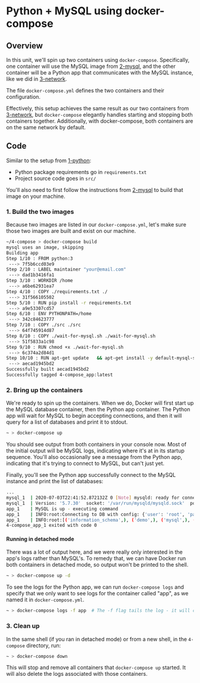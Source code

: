 # Python + MySQL using docker-compose


## Overview
In this unit, we'll spin up two containers using `docker-compose`. Specifically, one container will use the MySQL image from [2-mysql](../2-mysql), and the other container will be a Python app that communicates with the MySQL instance, like we did in [3-network](../3-network).

The file `docker-compose.yml` defines the two containers and their configuration.


Effectively, this setup achieves the same result as our two containers from [3-network](../3-network), but `docker-compose` elegantly handles starting and stopping both containers together. Additionally, with docker-compose, both containers are on the same network by default.


## Code

Similar to the setup from [1-python](../1-python):

- Python package requirements go in `requirements.txt`
- Project source code goes in `src/`

You'll also need to first follow the instructions from [2-mysql](../2-mysql) to build that image on your machine.

### 1. Build the two images

Because two images are listed in our `docker-compose.yml`, let's make sure those two images are built and exist on our machine.

```bash
~/4-compose > docker-compose build
mysql uses an image, skipping
Building app
Step 1/10 : FROM python:3
 ---> 7f5b6ccd03e9
Step 2/10 : LABEL maintainer "your@email.com"
 ---> dad1b3416fa1
Step 3/10 : WORKDIR /home
 ---> a6be62931ea7
Step 4/10 : COPY ./requirements.txt ./
 ---> 31f566105502
Step 5/10 : RUN pip install -r requirements.txt
 ---> a9e53307cd57
Step 6/10 : ENV PYTHONPATH=/home
 ---> 342c84623777
Step 7/10 : COPY ./src ./src
 ---> 64f745914d87
Step 8/10 : COPY ./wait-for-mysql.sh ./wait-for-mysql.sh
 ---> 51f5833a1c98
Step 9/10 : RUN chmod +x ./wait-for-mysql.sh
 ---> 6c374a2d84d1
Step 10/10 : RUN apt-get update   && apt-get install -y default-mysql-server
 ---> aecad1945bd2
Successfully built aecad1945bd2
Successfully tagged 4-compose_app:latest
```

### 2. Bring up the containers

We're ready to spin up the containers. When we do, Docker will first start up the MySQL database container, then the Python app container. The Python app will wait for MySQL to begin accepting connections, and then it will query for a list of databases and print it to stdout.

```bash
~ > docker-compose up
```

You should see output from both containers in your console now. Most of the initial output will be MySQL logs, indicating where it's at in its startup sequence. You'll also occasionally see a message from the Python app, indicating that it's trying to connect to MySQL, but can't just yet.

Finally, you'll see the Python app successfully connect to the MySQL instance and print the list of databases:
```bash
...
mysql_1  | 2020-07-03T22:41:52.872132Z 0 [Note] mysqld: ready for connections.
mysql_1  | Version: '5.7.30'  socket: '/var/run/mysqld/mysqld.sock'  port: 3306  MySQL Community Server (GPL)
app_1    | MySQL is up - executing command
app_1    | INFO:root:Connecting to DB with config: {'user': 'root', 'password': 'password', 'host': 'mysql', 'port': '3306', 'database': 'demo'}
app_1    | INFO:root:[('information_schema',), ('demo',), ('mysql',), ('performance_schema',), ('sys',)]
4-compose_app_1 exited with code 0
```

#### Running in detached mode

There was a lot of output here, and we were really only interested in the app's logs rather than MySQL's. To remedy that, we can have Docker run both containers in detached mode, so output won't be printed to the shell.

```bash
~ > docker-compose up -d
```

To see the logs for the Python app, we can run `docker-compose logs` and specify that we only want to see logs for the container called "app", as we named it in `docker-compose.yml`.


```bash
~ > docker-compose logs -f app  # The -f flag tails the log - it will continuously print new output
```

### 3. Clean up

In the same shell (if you ran in detached mode) or from a new shell, in the `4-compose` directory, run:

```bash
~ > docker-compose down
```

This will stop and remove all containers that `docker-compose up` started. It will also delete the logs associated with those containers.
